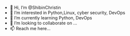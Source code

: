 - 👋 Hi, I’m @ShibinChristin
- 👀 I’m interested in Python,Linux, cyber security, DevOps
- 🌱 I’m currently learning Python, DevOps
- 💞️ I’m looking to collaborate on ...
- 📫 Reach me  here...

<!---
ShibinChristin/ShibinChristin is a ✨ special ✨ repository because its `README.md` (this file) appears on your GitHub profile.
You can click the Preview link to take a look at your changes.
--->
